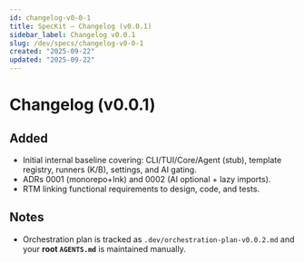 ```yaml
---
id: changelog-v0-0-1
title: SpecKit — Changelog (v0.0.1)
sidebar_label: Changelog v0.0.1
slug: /dev/specs/changelog-v0-0-1
created: "2025-09-22"
updated: "2025-09-22"
---
```


# Changelog (v0.0.1)

## Added
- Initial internal baseline covering: CLI/TUI/Core/Agent (stub), template registry, runners (K/B), settings, and AI gating.
- ADRs 0001 (monorepo+Ink) and 0002 (AI optional + lazy imports).
- RTM linking functional requirements to design, code, and tests.

## Notes
- Orchestration plan is tracked as `.dev/orchestration-plan-v0.0.2.md` and your **root `AGENTS.md`** is maintained manually.
